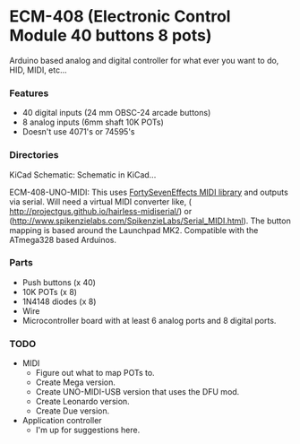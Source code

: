 ECM-408 (Electronic Control Module 40 buttons 8 pots)
=====================================================

Arduino based analog and digital controller for what ever you want to do, HID, MIDI, etc...

### Features
* 40 digital inputs (24 mm OBSC-24 arcade buttons)
* 8 analog inputs (6mm shaft 10K POTs)
* Doesn't use 4071's or 74595's

### Directories
KiCad Schematic: Schematic in KiCad...

ECM-408-UNO-MIDI:  This uses [FortySevenEffects MIDI library](https://github.com/FortySevenEffects/arduino_midi_library/) and outputs via serial. Will need a virtual MIDI converter like, ( http://projectgus.github.io/hairless-midiserial/) or (http://www.spikenzielabs.com/SpikenzieLabs/Serial_MIDI.html). The button mapping is based around the Launchpad MK2. Compatible with the ATmega328 based Arduinos.

### Parts
* Push buttons (x 40)
* 10K POTs (x 8)
* 1N4148 diodes (x 8)
* Wire
* Microcontroller board with at least 6 analog ports and 8 digital ports.

### TODO
* MIDI
  * Figure out what to map POTs to.
  * Create Mega version.
  * Create UNO-MIDI-USB version that uses the DFU mod.
  * Create Leonardo version.
  * Create Due version.
* Application controller
  * I'm up for suggestions here.